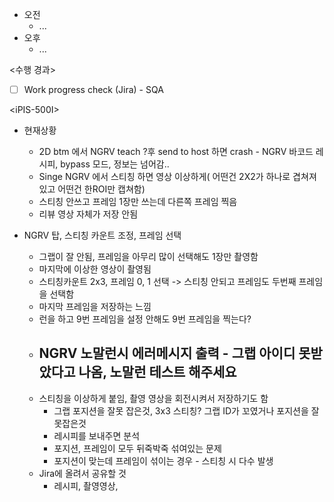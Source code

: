 - 오전
	- ...
- 오후
	- ...

<수행 경과>
- [ ] Work progress check (Jira) - SQA

\<iPIS-500I>
- 현재상황
	- 2D btm 에서 NGRV teach ?후 send to host 하면 crash - NGRV 바코드 레시피, bypass 모드, 정보는 넘어감.. 
	- Singe NGRV 에서 스티칭 하면 영상 이상하게( 어떤건 2X2가 하나로 겹쳐져 있고 어떤건 한ROI만 캡쳐함)
	- 스티칭 안쓰고 프레임 1장만 쓰는데 다른쪽 프레임 찍음
	- 리뷰 영상 자체가 저장 안됨

- NGRV 탑, 스티칭 카운트 조정, 프레임 선택
	- 그랩이 잘 안됨, 프레임을 아무리 많이 선택해도 1장만 촬영함
	- 마지막에 이상한 영상이 촬영됨
	- 스티칭카운트 2x3, 프레임 0, 1 선택 -> 스티칭 안되고 프레임도 두번째 프레임을 선택함
	- 마지막 프레임을 저장하는 느낌
	- 런을 하고 9번 프레임을 설정 안해도 9번 프레임을 찍는다?
	- NGRV 노말런시 에러메시지 출력 - 그랩 아이디 못받았다고 나옴, 노말런 테스트 해주세요
		- 
	- 스티칭을 이상하게 붙임, 촬영 영상을 회전시켜서 저장하기도 함
		- 그랩 포지션을 잘못 잡은것, 3x3 스티칭? 그랩 ID가 꼬였거나 포지션을 잘못잡은것
		- 레시피를 보내주면 분석
		- 포지션, 프레임이 모두 뒤죽박죽 섞여있는 문제
		- 포지션이 맞는데 프레임이 섞이는 경우 - 스티칭 시 다수 발생
	- Jira에 올려서 공유할 것
		- 레시피, 촬영영상, 